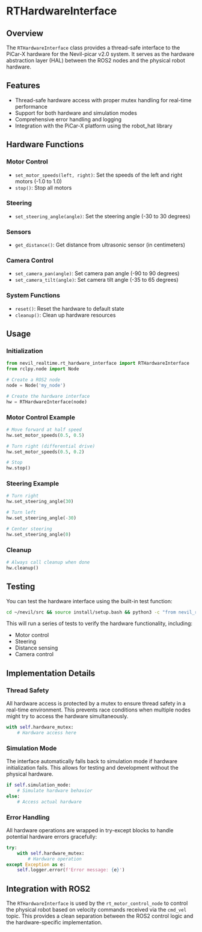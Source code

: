 # RTHardwareInterface

## Overview

The `RTHardwareInterface` class provides a thread-safe interface to the PiCar-X hardware for the Nevil-picar v2.0 system. It serves as the hardware abstraction layer (HAL) between the ROS2 nodes and the physical robot hardware.

## Features

- Thread-safe hardware access with proper mutex handling for real-time performance
- Support for both hardware and simulation modes
- Comprehensive error handling and logging
- Integration with the PiCar-X platform using the robot_hat library

## Hardware Functions

### Motor Control
- `set_motor_speeds(left, right)`: Set the speeds of the left and right motors (-1.0 to 1.0)
- `stop()`: Stop all motors

### Steering
- `set_steering_angle(angle)`: Set the steering angle (-30 to 30 degrees)

### Sensors
- `get_distance()`: Get distance from ultrasonic sensor (in centimeters)

### Camera Control
- `set_camera_pan(angle)`: Set camera pan angle (-90 to 90 degrees)
- `set_camera_tilt(angle)`: Set camera tilt angle (-35 to 65 degrees)

### System Functions
- `reset()`: Reset the hardware to default state
- `cleanup()`: Clean up hardware resources

## Usage

### Initialization

```python
from nevil_realtime.rt_hardware_interface import RTHardwareInterface
from rclpy.node import Node

# Create a ROS2 node
node = Node('my_node')

# Create the hardware interface
hw = RTHardwareInterface(node)
```

### Motor Control Example

```python
# Move forward at half speed
hw.set_motor_speeds(0.5, 0.5)

# Turn right (differential drive)
hw.set_motor_speeds(0.5, 0.2)

# Stop
hw.stop()
```

### Steering Example

```python
# Turn right
hw.set_steering_angle(30)

# Turn left
hw.set_steering_angle(-30)

# Center steering
hw.set_steering_angle(0)
```

### Cleanup

```python
# Always call cleanup when done
hw.cleanup()
```

## Testing

You can test the hardware interface using the built-in test function:

```bash
cd ~/nevil/src && source install/setup.bash && python3 -c "from nevil_realtime.rt_hardware_interface import main; main()"
```

This will run a series of tests to verify the hardware functionality, including:
- Motor control
- Steering
- Distance sensing
- Camera control

## Implementation Details

### Thread Safety

All hardware access is protected by a mutex to ensure thread safety in a real-time environment. This prevents race conditions when multiple nodes might try to access the hardware simultaneously.

```python
with self.hardware_mutex:
    # Hardware access here
```

### Simulation Mode

The interface automatically falls back to simulation mode if hardware initialization fails. This allows for testing and development without the physical hardware.

```python
if self.simulation_mode:
    # Simulate hardware behavior
else:
    # Access actual hardware
```

### Error Handling

All hardware operations are wrapped in try-except blocks to handle potential hardware errors gracefully:

```python
try:
    with self.hardware_mutex:
        # Hardware operation
except Exception as e:
    self.logger.error(f'Error message: {e}')
```

## Integration with ROS2

The `RTHardwareInterface` is used by the `rt_motor_control_node` to control the physical robot based on velocity commands received via the `cmd_vel` topic. This provides a clean separation between the ROS2 control logic and the hardware-specific implementation.